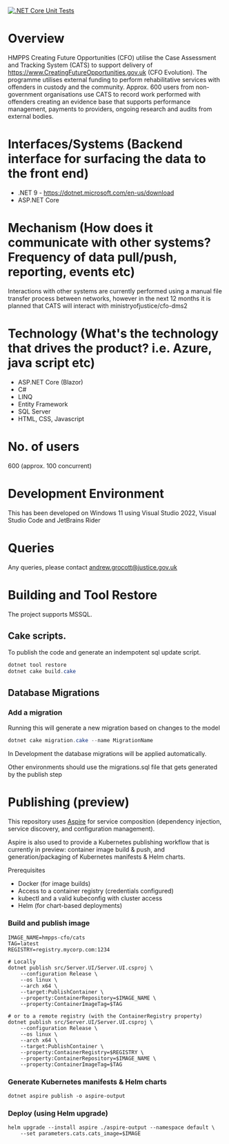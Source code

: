 [![.NET Core Unit Tests](https://github.com/ministryofjustice/CFO-CaseAssessmentTrackingSystem/actions/workflows/unittest.yml/badge.svg?branch=develop)](https://github.com/ministryofjustice/CFO-CaseAssessmentTrackingSystem/actions/workflows/unittest.yml)

# Overview

HMPPS Creating Future Opportunities (CFO) utilise the Case Assessment and Tracking System (CATS) to support delivery of https://www.CreatingFutureOpportunities.gov.uk (CFO Evolution). The programme utilises external funding to perform rehabilitative services with offenders in custody and the community. Approx. 600 users from non-government organisations use CATS to record work performed with offenders creating an evidence base that supports performance management, payments to providers, ongoing research and audits from external bodies.

# Interfaces/Systems (Backend interface for surfacing the data to the front end)

* .NET 9 - https://dotnet.microsoft.com/en-us/download
* ASP.NET Core

# Mechanism (How does it communicate with other systems? Frequency of data pull/push, reporting, events etc) 

Interactions with other systems are currently performed using a manual file transfer process between networks, however in the next 12 months it is planned that CATS will interact with ministryofjustice/cfo-dms2 

# Technology (What's the technology that drives the product? i.e. Azure, java script etc) 

* ASP.NET Core (Blazor)
* C#
* LINQ
* Entity Framework
* SQL Server
* HTML, CSS, Javascript

# No. of users 

600 (approx. 100 concurrent)

# Development Environment

This has been developed on Windows 11 using Visual Studio 2022, Visual Studio Code and JetBrains Rider

# Queries

Any queries, please contact andrew.grocott@justice.gov.uk

# Building and Tool Restore

The project supports MSSQL.

## Cake scripts.

To publish the code and generate an indempotent sql update script.

```powershell
dotnet tool restore
dotnet cake build.cake 
```

## Database Migrations

### Add a migration

Running this will generate a new migration based on changes to the model

```powershell
dotnet cake migration.cake --name MigrationName
```
In Development the database migrations will be applied automatically.

Other environments should use the migrations.sql file that gets generated by the publish step


# Publishing (preview)

This repository uses [Aspire]("https://github.com/dotnet/aspire") for service composition (dependency injection, service discovery, and configuration management). 

Aspire is also used to provide a Kubernetes publishing workflow that is currently in preview: container image build & push, and generation/packaging of Kubernetes manifests & Helm charts.

Prerequisites
- Docker (for image builds)
- Access to a container registry (credentials configured)
- kubectl and a valid kubeconfig with cluster access
- Helm (for chart-based deployments)

### Build and publish image
```
IMAGE_NAME=hmpps-cfo/cats
TAG=latest
REGISTRY=registry.mycorp.com:1234

# Locally
dotnet publish src/Server.UI/Server.UI.csproj \
    --configuration Release \
    --os linux \
    --arch x64 \
    --target:PublishContainer \
    --property:ContainerRepository=$IMAGE_NAME \
    --property:ContainerImageTag=$TAG

# or to a remote registry (with the ContainerRegistry property)
dotnet publish src/Server.UI/Server.UI.csproj \
    --configuration Release \
    --os linux \
    --arch x64 \
    --target:PublishContainer \
    --property:ContainerRegistry=$REGISTRY \
    --property:ContainerRepository=$IMAGE_NAME \
    --property:ContainerImageTag=$TAG
```

### Generate Kubernetes manifests & Helm charts
```
dotnet aspire publish -o aspire-output
```

### Deploy (using Helm upgrade)
```
helm upgrade --install aspire ./aspire-output --namespace default \
    --set parameters.cats.cats_image=$IMAGE
```